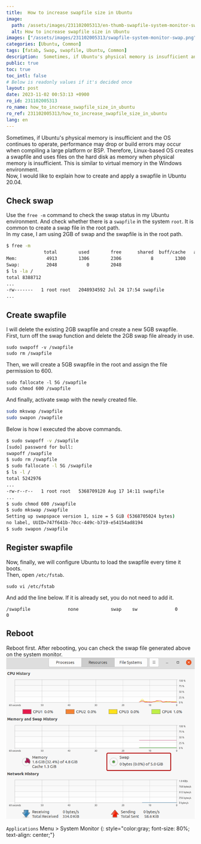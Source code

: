 ```yaml
---
title:  How to increase swapfile size in Ubuntu
image:
  path: /assets/images/231102005313/en-thumb-swapfile-system-monitor-swap.png
  alt: How to increase swapfile size in Ubuntu
images: ["/assets/images/231102005313/swapfile-system-monitor-swap.png"]
categories: [Ubuntu, Common]
tags: [fatab, Swap, swapfile, Ubuntu, Common]
description:  Sometimes, if Ubuntu's physical memory is insufficient and the OS continues to operate, performance may drop or build errors may occur when compiling a large platform or BSP. Therefore, Linux-based OS creates a swapfile and uses files on the hard disk as memory when physical memory is insufficient. This is similar to virtual memory in the Windows environment. Now, I would like to explain how to create and apply a swapfile in Ubuntu 20.04.
public: true
toc: true
toc_intl: false
# Below is readonly values if it's decided once
layout: post
date: 2023-11-02 00:53:13 +0900
ro_id: 231102005313
ro_name: how_to_increase_swapfile_size_in_ubuntu
ro_ref: 231102005313/how_to_increase_swapfile_size_in_ubuntu
lang: en
---
```

Sometimes, if Ubuntu's physical memory is insufficient and the OS continues to operate, performance may drop or build errors may occur when compiling a large platform or BSP. Therefore, Linux-based OS creates a swapfile and uses files on the hard disk as memory when physical memory is insufficient. This is similar to virtual memory in the Windows environment.  
Now, I would like to explain how to create and apply a swapfile in Ubuntu 20.04.  
## Check swap
Use the `free -m` command to check the swap status in my Ubuntu environment. And check whether there is a `swapfile` in the system `root`. It is common to create a swap file in the root path.  
In my case, I am using 2GB of swap and the swapfile is in the root path.  

````bash
$ free -m
              total        used        free      shared  buff/cache   available
Mem:           4913        1306        2306           8        1300        3359
Swap:          2048           0        2048
$ ls -la /
total 8388712
...
-rw-------   1 root root   2048934592 Jul 24 17:54 swapfile
...
````
## Create swapfile
I will delete the existing 2GB swapfile and create a new 5GB swapfile.  
First, turn off the swap function and delete the 2GB swap file already in use.  

```shell
sudo swapoff -v /swapfile
sudo rm /swapfile
```
Then, we will create a 5GB swapfile in the root and assign the file permission to 600.  

```shell
sudo fallocate -l 5G /swapfile
sudo chmod 600 /swapfile 
```
And finally, activate swap with the newly created file.  

```bash
sudo mkswap /swapfile
sudo swapon /swapfile
```
Below is how I executed the above commands.  

```bash
$ sudo swapoff -v /swapfile
[sudo] password for bull: 
swapoff /swapfile
$ sudo rm /swapfile
$ sudo fallocate -l 5G /swapfile
$ ls -l /
total 5242976
...
-rw-r--r--   1 root root   5368709120 Aug 17 14:11 swapfile
...
$ sudo chmod 600 /swapfile 
$ sudo mkswap /swapfile
Setting up swapspace version 1, size = 5 GiB (5368705024 bytes)
no label, UUID=747f641b-70cc-449c-b719-e54154ad8194
$ sudo swapon /swapfile
```
## Register swapfile
Now, finally, we will configure Ubuntu to load the swapfile every time it boots.  
Then, open `/etc/fstab`.  

```shell
sudo vi /etc/fstab    
```
And add the line below. If it is already set, you do not need to add it.  

```shell
/swapfile              none            swap    sw              0       0
```
## Reboot
Reboot first. After rebooting, you can check the swap file generated above on the system monitor.  
![`Applications` Menu > System Monitor](/assets/images/231102005313/swapfile-system-monitor-swap.png)  

`Applications` Menu > System Monitor
{: style="color:gray; font-size: 80%; text-align: center;"}

